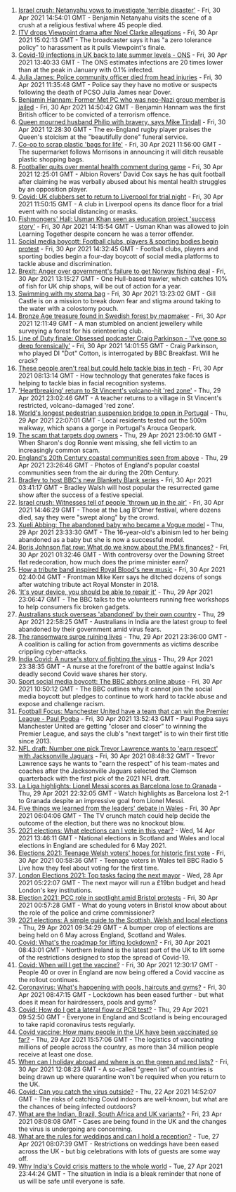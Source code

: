 1. [Israel crush: Netanyahu vows to investigate 'terrible disaster'](https://www.bbc.co.uk/news/world-middle-east-56943755) - Fri, 30 Apr 2021 14:54:01 GMT - Benjamin Netanyahu visits the scene of a crush at a religious festival where 45 people died.
2. [ITV drops Viewpoint drama after Noel Clarke allegations](https://www.bbc.co.uk/news/entertainment-arts-56940444) - Fri, 30 Apr 2021 15:02:13 GMT - The broadcaster says it has "a zero tolerance policy" to harassment as it pulls Viewpoint's finale.
3. [Covid-19 infections in UK back to late summer levels - ONS](https://www.bbc.co.uk/news/health-56945084) - Fri, 30 Apr 2021 13:40:33 GMT - The ONS estimates infections are 20 times lower than at the peak in January with 0.1% infected.
4. [Julia James: Police community officer died from head injuries](https://www.bbc.co.uk/news/uk-england-kent-56940075) - Fri, 30 Apr 2021 11:35:48 GMT - Police say they have no motive or suspects following the death of PCSO Julia James near Dover.
5. [Benjamin Hannam: Former Met PC who was neo-Nazi group member is jailed](https://www.bbc.co.uk/news/uk-england-london-56941544) - Fri, 30 Apr 2021 14:50:42 GMT - Benjamin Hannam was the first British officer to be convicted of a terrorism offence.
6. [Queen mourned husband Philip with bravery, says Mike Tindall](https://www.bbc.co.uk/news/uk-56940874) - Fri, 30 Apr 2021 12:28:30 GMT - The ex-England rugby player praises the Queen's stoicism at the "beautifully done" funeral service.
7. [Co-op to scrap plastic 'bags for life'](https://www.bbc.co.uk/news/business-56940143) - Fri, 30 Apr 2021 11:56:00 GMT - The supermarket follows Morrisons in announcing it will ditch reusable plastic shopping bags.
8. [Footballer quits over mental health comment during game](https://www.bbc.co.uk/sport/football/56940793) - Fri, 30 Apr 2021 12:25:01 GMT - Albion Rovers' David Cox says he has quit football after claiming he was verbally abused about his mental health struggles by an opposition player.
9. [Covid: UK clubbers set to return to Liverpool for trial night](https://www.bbc.co.uk/news/newsbeat-56943652) - Fri, 30 Apr 2021 11:50:15 GMT - A club in Liverpool opens its dance floor for a trial event with no social distancing or masks.
10. [Fishmongers' Hall: Usman Khan seen as education project 'success story'](https://www.bbc.co.uk/news/uk-england-london-56947090) - Fri, 30 Apr 2021 14:15:54 GMT - Usman Khan was allowed to join Learning Together despite concern he was a terror offender.
11. [Social media boycott: Football clubs, players & sporting bodies begin protest](https://www.bbc.co.uk/sport/56936797) - Fri, 30 Apr 2021 14:32:45 GMT - Football clubs, players and sporting bodies begin a four-day boycott of social media platforms to tackle abuse and discrimination.
12. [Brexit: Anger over government's failure to get Norway fishing deal](https://www.bbc.co.uk/news/uk-politics-56940914) - Fri, 30 Apr 2021 13:15:27 GMT - One Hull-based trawler, which catches 10% of fish for UK chip shops, will be out of action for a year.
13. [Swimming with my stoma bag](https://www.bbc.co.uk/news/uk-56936346) - Fri, 30 Apr 2021 13:23:02 GMT - Gill Castle is on a mission to break down fear and stigma around taking to the water with a colostomy pouch.
14. [Bronze Age treasure found in Swedish forest by mapmaker](https://www.bbc.co.uk/news/world-europe-56943432) - Fri, 30 Apr 2021 12:11:49 GMT - A man stumbled on ancient jewellery while surveying a forest for his orienteering club.
15. [Line of Duty finale: Obsessed podcaster Craig Parkinson - 'I've gone so deep forensically'](https://www.bbc.co.uk/news/entertainment-arts-56947269) - Fri, 30 Apr 2021 14:01:55 GMT - Craig Parkinson, who played DI "Dot" Cotton, is interrogated by BBC Breakfast. Will he crack?
16. [These people aren't real but could help tackle bias in tech](https://www.bbc.co.uk/news/stories-56895935) - Fri, 30 Apr 2021 08:13:14 GMT - How technology that generates fake faces is helping to tackle bias in facial recognition systems.
17. ['Heartbreaking' return to St Vincent's volcano-hit 'red zone'](https://www.bbc.co.uk/news/world-56934596) - Thu, 29 Apr 2021 23:02:46 GMT - A teacher returns to a village in St Vincent's restricted, volcano-damaged 'red zone'.
18. [World's longest pedestrian suspension bridge to open in Portugal](https://www.bbc.co.uk/news/world-europe-56938388) - Thu, 29 Apr 2021 22:07:01 GMT - Local residents tested out the 500m walkway, which spans a gorge in Portugal's Arouca Geopark.
19. [The scam that targets dog owners](https://www.bbc.co.uk/news/uk-56922473) - Thu, 29 Apr 2021 23:06:10 GMT - When Sharon's dog Ronnie went missing, she fell victim to an increasingly common scam.
20. [England's 20th Century coastal communities seen from above](https://www.bbc.co.uk/news/in-pictures-56929622) - Thu, 29 Apr 2021 23:26:46 GMT - Photos of England's popular coastal communities seen from the air during the 20th Century.
21. [Bradley to host BBC's new Blankety Blank series](https://www.bbc.co.uk/news/entertainment-arts-56929381) - Fri, 30 Apr 2021 03:41:17 GMT - Bradley Walsh will host popular the resurrected game show after the success of a festive special.
22. [Israel crush: Witnesses tell of people 'thrown up in the air'](https://www.bbc.co.uk/news/world-middle-east-56940704) - Fri, 30 Apr 2021 14:46:29 GMT - Those at the Lag B'Omer festival, where dozens died, say they were "swept along" by the crowd.
23. [Xueli Abbing: The abandoned baby who became a Vogue model](https://www.bbc.co.uk/news/world-asia-china-56464881) - Thu, 29 Apr 2021 23:33:30 GMT - The 16-year-old's albinism led to her being abandoned as a baby but she is now a successful model.
24. [Boris Johnson flat row: What do we know about the PM’s finances?](https://www.bbc.co.uk/news/uk-politics-56928610) - Fri, 30 Apr 2021 01:32:46 GMT - With controversy over the Downing Street flat redecoration, how much does the prime minister earn?
25. [How a tribute band inspired Royal Blood's new music](https://www.bbc.co.uk/news/entertainment-arts-56920871) - Fri, 30 Apr 2021 02:40:04 GMT - Frontman Mike Kerr says he ditched dozens of songs after watching tribute act Royal Monster in 2018.
26. ['It's your device, you should be able to repair it'](https://www.bbc.co.uk/news/business-56799069) - Thu, 29 Apr 2021 23:06:47 GMT - The BBC talks to the volunteers running free workshops to help consumers fix broken gadgets.
27. [Australians stuck overseas 'abandoned' by their own country](https://www.bbc.co.uk/news/world-australia-56924188) - Thu, 29 Apr 2021 22:58:25 GMT - Australians in India are the latest group to feel abandoned by their government amid virus fears.
28. [The ransomware surge ruining lives](https://www.bbc.co.uk/news/technology-56933733) - Thu, 29 Apr 2021 23:36:00 GMT - A coalition is calling for action from governments as victims describe crippling cyber-attacks.
29. [India Covid: A nurse's story of fighting the virus](https://www.bbc.co.uk/news/world-asia-india-56926119) - Thu, 29 Apr 2021 23:38:35 GMT - A nurse at the forefront of the battle against India's deadly second Covid wave shares her story.
30. [Sport social media boycott: The BBC abhors online abuse](https://www.bbc.co.uk/sport/56942511) - Fri, 30 Apr 2021 10:50:12 GMT - The BBC outlines why it cannot join the social media boycott but pledges to continue to work hard to tackle abuse and expose and challenge racism.
31. [Football Focus: Manchester United have a team that can win the Premier League - Paul Pogba](https://www.bbc.co.uk/sport/av/football/56947819) - Fri, 30 Apr 2021 13:52:43 GMT - Paul Pogba says Manchester United are getting "closer and closer" to winning the Premier League, and says the club's "next target" is to win their first title since 2013.
32. [NFL draft: Number one pick Trevor Lawrence wants to 'earn respect' with Jacksonville Jaguars](https://www.bbc.co.uk/sport/av/american-football/56942199) - Fri, 30 Apr 2021 08:48:32 GMT - Trevor Lawrence says he wants to "earn the respect" of his team-mates and coaches after the Jacksonville Jaguars selected the Clemson quarterback with the first pick of the 2021 NFL draft.
33. [La Liga highlights: Lionel Messi scores as Barcelona lose to Granada](https://www.bbc.co.uk/sport/av/football/56938579) - Thu, 29 Apr 2021 22:32:05 GMT - Watch highlights as Barcelona lost 2-1 to Granada despite an impressive goal from Lionel Messi.
34. [Five things we learned from the leaders' debate in Wales](https://www.bbc.co.uk/news/uk-wales-politics-56937381) - Fri, 30 Apr 2021 06:04:06 GMT - The TV crunch match could help decide the outcome of the election, but there was no knockout blow.
35. [2021 elections: What elections can I vote in this year?](https://www.bbc.co.uk/news/56129210) - Wed, 14 Apr 2021 13:46:11 GMT - National elections in Scotland and Wales and local elections in England are scheduled for 6 May 2021.
36. [Elections 2021: Teenage Welsh voters' hopes for historic first vote](https://www.bbc.co.uk/news/uk-politics-56908323) - Fri, 30 Apr 2021 00:58:36 GMT - Teenage voters in Wales tell BBC Radio 5 Live how they feel about voting for the first time.
37. [London Elections 2021: Top tasks facing the next mayor](https://www.bbc.co.uk/news/uk-england-london-56748541) - Wed, 28 Apr 2021 05:22:07 GMT - The next mayor will run a £19bn budget and head London's key institutions.
38. [Election 2021: PCC role in spotlight amid Bristol protests](https://www.bbc.co.uk/news/uk-england-bristol-56833152) - Fri, 30 Apr 2021 00:57:28 GMT - What do young voters in Bristol know about about the role of the police and crime commissioner?
39. [2021 elections: A simple guide to the Scottish, Welsh and local elections](https://www.bbc.co.uk/news/uk-politics-56286643) - Thu, 29 Apr 2021 09:34:29 GMT - A bumper crop of elections are being held on 6 May across England, Scotland and Wales.
40. [Covid: What's the roadmap for lifting lockdown?](https://www.bbc.co.uk/news/explainers-52530518) - Fri, 30 Apr 2021 08:43:01 GMT - Northern Ireland is the latest part of the UK to lift some of the restrictions designed to stop the spread of Covid-19.
41. [Covid: When will I get the vaccine?](https://www.bbc.co.uk/news/health-55045639) - Fri, 30 Apr 2021 12:30:17 GMT - People 40 or over in England are now being offered a Covid vaccine as the rollout continues.
42. [Coronavirus: What's happening with pools, haircuts and gyms?](https://www.bbc.co.uk/news/explainers-53349989) - Fri, 30 Apr 2021 08:47:15 GMT - Lockdown has been eased further - but what does it mean for hairdressers, pools and gyms?
43. [Covid: How do I get a lateral flow or PCR test?](https://www.bbc.co.uk/news/health-51943612) - Thu, 29 Apr 2021 09:52:50 GMT - Everyone in England and Scotland is being encouraged to take rapid coronavirus tests regularly.
44. [Covid vaccine: How many people in the UK have been vaccinated so far?](https://www.bbc.co.uk/news/health-55274833) - Thu, 29 Apr 2021 15:57:06 GMT - The logistics of vaccinating millions of people across the country, as more than 34 million people receive at least one dose.
45. [When can I holiday abroad and where is on the green and red lists?](https://www.bbc.co.uk/news/explainers-52544307) - Fri, 30 Apr 2021 12:08:23 GMT - A so-called "green list" of countries is being drawn up where quarantine won't be required when you return to the UK.
46. [Covid: Can you catch the virus outside?](https://www.bbc.co.uk/news/explainers-55680305) - Thu, 22 Apr 2021 14:52:07 GMT - The risks of catching Covid indoors are well-known, but what are the chances of being infected outdoors?
47. [What are the Indian, Brazil, South Africa and UK variants?](https://www.bbc.co.uk/news/health-55659820) - Fri, 23 Apr 2021 08:08:08 GMT - Cases are being found in the UK and the changes the virus is undergoing are concerning.
48. [What are the rules for weddings and can I hold a reception?](https://www.bbc.co.uk/news/explainers-52811509) - Tue, 27 Apr 2021 08:07:39 GMT - Restrictions on weddings have been eased across the UK - but big celebrations with lots of guests are some way off.
49. [Why India's Covid crisis matters to the whole world](https://www.bbc.co.uk/news/world-asia-india-56907007) - Tue, 27 Apr 2021 23:44:24 GMT - The situation in India is a bleak reminder that none of us will be safe until everyone is safe.
